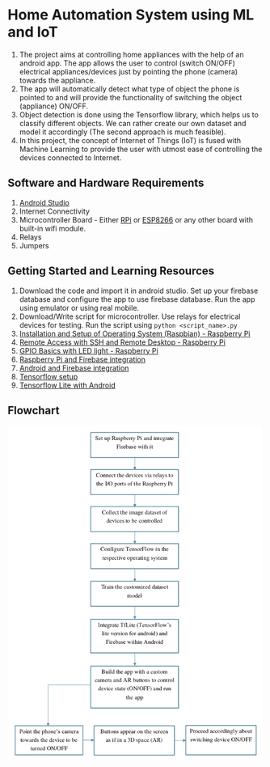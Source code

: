 # Home Automation System using ML and IoT


1. The project aims at controlling home appliances with the help of an android app. The app
allows the user to control (switch ON/OFF) electrical appliances/devices just by
pointing the phone (camera) towards the appliance. 
2. The app will automatically detect what
type of object the phone is pointed to and will provide the functionality of switching the
object (appliance) ON/OFF.
3. Object detection is done using the Tensorflow library, which helps us to classify
different objects. We can rather create our own dataset and model it accordingly (The
second approach is much feasible).
4. In this project, the concept of Internet of Things (IoT) is fused with Machine Learning
to provide the user with utmost ease of controlling the devices connected to
Internet.


## Software and Hardware Requirements
1. [Android Studio](https://developer.android.com/studio)
2. Internet Connectivity
3. Microcontroller Board - Either [RPi](https://www.raspberrypi.org/) or [ESP8266](https://www.espressif.com/en/products/socs/esp8266/overview) or any other board with built-in wifi module.
4. Relays
5. Jumpers


## Getting Started and Learning Resources

1. Download the code and import it in android studio. Set up your firebase database and configure the app to use firebase database. Run the app using emulator or using real mobile.
2. Download/Write script for microcontroller. Use relays for electrical devices for testing. Run the script using `python <script_name>.py` 
3. [Installation and Setup of Operating System (Raspbian) - Raspberry Pi](https://www.youtube.com/watch?v=4z9trGhCbfk&list=PLQVvvaa0QuDesV8WWHLLXW_avmTzHmJLv&index=2)
4. [Remote Access with SSH and Remote Desktop - Raspberry Pi](https://www.youtube.com/watch?v=IDqQIDL3LKg&list=PLQVvvaa0QuDesV8WWHLLXW_avmTzHmJLv&index=3)
5. [GPIO Basics with LED light - Raspberry Pi](https://www.youtube.com/watch?v=WLo5Rgvj6qo&list=PLQVvvaa0QuDesV8WWHLLXW_avmTzHmJLv&index=6)
6. [Raspberry Pi and Firebase integration](https://medium.com/@dvd.ciri/raspberry-pi-firebase-home-automation-d5a237f18fb5)
7. [Android and Firebase integration](https://firebase.google.com/docs/android/setup)
8. [Tensorflow setup](https://www.tensorflow.org/install/pip)
9. [Tensorflow Lite with Android](https://codelabs.developers.google.com/codelabs/recognize-flowers-with-tensorflow-on-android/#0)


## Flowchart
<p align="center">
  <img src="flowchart.png">
</p>


